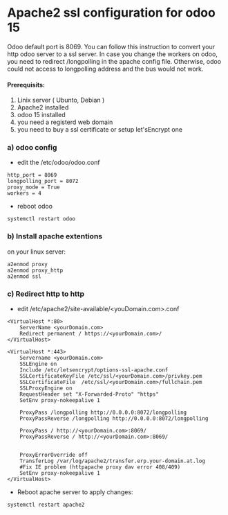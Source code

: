 # Apache2 ssl configuration for odoo 15

Odoo default port is 8069. You can follow this instruction to convert your http odoo server to a ssl server.
In case you change the workers on odoo, you need to redirect /longpolling in the apache config file. Otherwise, 
odoo could not access to longpolling address and the bus would not work.

#### Prerequisits:
1. Linix server ( Ubunto, Debian )
2. Apache2 installed
3. odoo 15 installed
4. you need a registerd web domain 
5. you need to buy a ssl certificate or setup let'sEncrypt one 

### a) odoo config
- edit the /etc/odoo/odoo.conf
```
http_port = 8069
longpolling_port = 8072
proxy_mode = True 
workers = 4
```
- reboot odoo
```
systemctl restart odoo
```

### b) Install apache extentions
on your linux server:
```
a2enmod proxy
a2enmod proxy_http 
a2enmod ssl
```
### c) Redirect http to http
- edit /etc/apache2/site-available/<youDomain.com>.conf
```
<VirtualHost *:80>
    ServerName <yourDomain.com>
    Redirect permanent / https://<yourDomain.com>/
</VirtualHost>

<VirtualHost *:443>
    Servername <yourDomain.com>
    SSLEngine on
    Include /etc/letsencrypt/options-ssl-apache.conf
    SSLCertificateKeyFile /etc/ssl/<yourDomain.com>/privkey.pem
    SSLCertificateFile  /etc/ssl/<yourDomain.com>/fullchain.pem
    SSLProxyEngine on
    RequestHeader set "X-Forwarded-Proto" "https"
    SetEnv proxy-nokeepalive 1
    
    ProxyPass /longpolling http://0.0.0.0:8072/longpolling
    ProxyPassReverse /longpolling http://0.0.0.0:8072/longpolling
    
    ProxyPass / http://<yourDomain.com>:8069/
    ProxyPassReverse / http://<yourDomain.com>:8069/
    

    ProxyErrorOverride off
    TransferLog /var/log/apache2/transfer.erp.your-domain.at.log
    #Fix IE problem (httpapache proxy dav error 408/409)
    SetEnv proxy-nokeepalive 1
</VirtualHost>

```
- Reboot apache server to apply changes:
```
systemctl restart apache2
```
